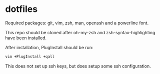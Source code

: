 # dotfiles
Required packages: git, vim, zsh, man, openssh and a powerline font.

This repo should be cloned after oh-my-zsh and zsh-syntax-highlighting have been installed.

After installation, PlugInstall should be run:

```zsh
vim +PlugInstall +qall
```

This does not set up ssh keys, but does setup some ssh configuration.
